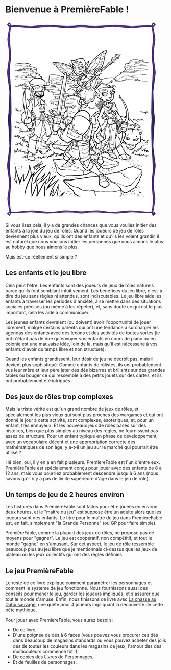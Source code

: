 # Bienvenue à PremièreFable !

![Intro](../images/intro.png)

Si vous lisez cela, il y a de grandes chances que vous vouliez initier des enfants à la joie du jeu de rôles. Quand les joueurs de jeu de rôles deviennent plus vieux, qu'ils ont des enfants et qu'ils les voient grandir, il est naturel que nous voulions initier les personnes que nous aimons le plus au hobby que nous aimons le plus.

Mais est-ce réellement si simple ?

## Les enfants et le jeu libre

Cela peut l'être. Les enfants sont des joueurs de jeux de rôles naturels parce qu'ils font semblant intuitivement. Les bénéfices du jeu libre, c'est-à-dire du jeu sans règles ni attendus, sont indiscutables. Le jeu libre aide les enfants à traverser les périodes d'anxiété, à se mettre dans des situations sociales précises (ou même à les répéter), et, sans doute ce qui est le plus important, cela les aide à communiquer.

Les jeunes enfants devraient (ou doivent) avoir l'opportunité de jouer librement, malgré certains parents qui ont une tendance à surcharger les agendas des enfants avec des lecons et des activités de toutes sortes (le but n'étant pas de dire qu'envoyer vos enfants en cours de piano ou en colonie est une mauvaise idée, loin de là, mais qu'il est nécessaire à vos enfants d'avoir du temps libre et non structuré).

Quand les enfants grandissent, leur désir de jeu ne décroît pas, mais il devient plus sophistiqué. Comme enfants de rôlistes, ils ont probablement vus leur mère et leur père jeter des dés bizarres et brillants sur des grandes tables ou bouger ce qui ressemble à des petits jouets sur des cartes, et ils ont probablement été intrigués.

## Des jeux de rôles trop complexes

Mais la triste vérité est qu'un grand nombre de jeux de rôles, et spécialement les plus vieux qui sont plus proches des wargames et qui ont donné le jour à cette activité, sont complexes, ésotériques, et, pour un enfant, très ennuyeux. Et les nouveaux jeux de rôles basés sur des histoires, bien que plus simples au niveau des règles, ne fournissent pas assez de structure. Pour un enfant typique en phase de développement, avec un vocabulaire décent et une appropriation correcte des mathématiques de son âge, y a-t-il un jeu sur le marché qui pourrait être utilisé ?

Hé bien, oui, il y en a en fait plusieurs. PremièreFable est l'un d'entre eux. PremièreFable est spécialement conçu pour jouer avec des enfants de 8 à 12 ans, mais vous pourriez probablement descendre jusqu'à 6 ans (nous savons qu'il n'y a pas de limite supérieure d'âge dans le jeu de rôle).

## Un temps de jeu de 2 heures environ

Les histoires dans PremièreFable sont faites pour être jouées en environ deux heures, et le "maître du jeu" est supposé être un adulte alors que les joueurs sont des enfants. Le titre pour le maître du jeu dans PremièreFable est, en fait, simplement "la Grande Personne" (ou GP pour faire simple).

PremièreFable, comme la plupart des jeux de rôles, ne propose pas de moyens pour "gagner". Le jeu est coopératif, non compétitif, et tout le monde "gagne" en s'amusant. Sur cet aspect, le jeu de rôle ressemble beaucoup plus au jeu libre que je mentionnais ci-dessus que les jeux de plateau ou les jeux collectifs qui ont des règles définies.

## Le jeu PremièreFable

Le reste de ce livre explique comment paramétrer les personnages et comment le système de jeu fonctionne. Nous fournissons aussi des conseils pour mener le jeu, garder les joueurs impliqués, et s'assurer que tout le monde s'amuse. Enfin, nous finissons ce livre avec [La chasse au Dahu sauvage](06-La-chasse-au-Dahu-sauvage.md), une quête pour 4 joueurs impliquant la découverte de cette bête mythique.

Pour jouer avec PremièreFable, vous aurez besoin :

* De ce livre,
* D'une poignée de dés à 6 faces (vous pouvez vous procurer ces dés dans beaucoup de magasins standards ou vous pouvez acheter des jolis dés de toutes les couleurs dans les magasins de jeux, l'amour des dés multicouleurs commence tôt !),
* De copies des Livres de Personnages,
* Et de feuilles de personnages.

